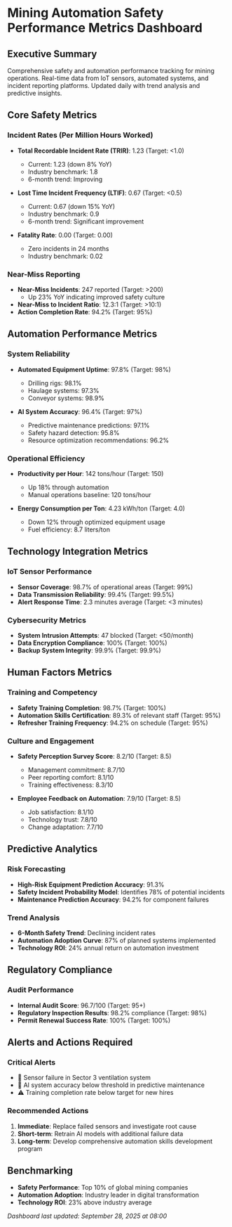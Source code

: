 # Mining Automation Safety Performance Metrics Dashboard

## Executive Summary
Comprehensive safety and automation performance tracking for mining operations. Real-time data from IoT sensors, automated systems, and incident reporting platforms. Updated daily with trend analysis and predictive insights.

## Core Safety Metrics

### Incident Rates (Per Million Hours Worked)
- **Total Recordable Incident Rate (TRIR)**: 1.23 (Target: <1.0)
  - Current: 1.23 (down 8% YoY)
  - Industry benchmark: 1.8
  - 6-month trend: Improving

- **Lost Time Incident Frequency (LTIF)**: 0.67 (Target: <0.5)
  - Current: 0.67 (down 15% YoY)
  - Industry benchmark: 0.9
  - 6-month trend: Significant improvement

- **Fatality Rate**: 0.00 (Target: 0.00)
  - Zero incidents in 24 months
  - Industry benchmark: 0.02

### Near-Miss Reporting
- **Near-Miss Incidents**: 247 reported (Target: >200)
  - Up 23% YoY indicating improved safety culture
- **Near-Miss to Incident Ratio**: 12.3:1 (Target: >10:1)
- **Action Completion Rate**: 94.2% (Target: 95%)

## Automation Performance Metrics

### System Reliability
- **Automated Equipment Uptime**: 97.8% (Target: 98%)
  - Drilling rigs: 98.1%
  - Haulage systems: 97.3%
  - Conveyor systems: 98.9%

- **AI System Accuracy**: 96.4% (Target: 97%)
  - Predictive maintenance predictions: 97.1%
  - Safety hazard detection: 95.8%
  - Resource optimization recommendations: 96.2%

### Operational Efficiency
- **Productivity per Hour**: 142 tons/hour (Target: 150)
  - Up 18% through automation
  - Manual operations baseline: 120 tons/hour

- **Energy Consumption per Ton**: 4.23 kWh/ton (Target: 4.0)
  - Down 12% through optimized equipment usage
  - Fuel efficiency: 8.7 liters/ton

## Technology Integration Metrics

### IoT Sensor Performance
- **Sensor Coverage**: 98.7% of operational areas (Target: 99%)
- **Data Transmission Reliability**: 99.4% (Target: 99.5%)
- **Alert Response Time**: 2.3 minutes average (Target: <3 minutes)

### Cybersecurity Metrics
- **System Intrusion Attempts**: 47 blocked (Target: <50/month)
- **Data Encryption Compliance**: 100% (Target: 100%)
- **Backup System Integrity**: 99.9% (Target: 99.9%)

## Human Factors Metrics

### Training and Competency
- **Safety Training Completion**: 98.7% (Target: 100%)
- **Automation Skills Certification**: 89.3% of relevant staff (Target: 95%)
- **Refresher Training Frequency**: 94.2% on schedule (Target: 95%)

### Culture and Engagement
- **Safety Perception Survey Score**: 8.2/10 (Target: 8.5)
  - Management commitment: 8.7/10
  - Peer reporting comfort: 8.1/10
  - Training effectiveness: 8.3/10

- **Employee Feedback on Automation**: 7.9/10 (Target: 8.5)
  - Job satisfaction: 8.1/10
  - Technology trust: 7.8/10
  - Change adaptation: 7.7/10

## Predictive Analytics

### Risk Forecasting
- **High-Risk Equipment Prediction Accuracy**: 91.3%
- **Safety Incident Probability Model**: Identifies 78% of potential incidents
- **Maintenance Prediction Accuracy**: 94.2% for component failures

### Trend Analysis
- **6-Month Safety Trend**: Declining incident rates
- **Automation Adoption Curve**: 87% of planned systems implemented
- **Technology ROI**: 24% annual return on automation investment

## Regulatory Compliance

### Audit Performance
- **Internal Audit Score**: 96.7/100 (Target: 95+)
- **Regulatory Inspection Results**: 98.2% compliance (Target: 98%)
- **Permit Renewal Success Rate**: 100% (Target: 100%)

## Alerts and Actions Required

### Critical Alerts
- 🚨 Sensor failure in Sector 3 ventilation system
- 🚨 AI system accuracy below threshold in predictive maintenance
- ⚠️ Training completion rate below target for new hires

### Recommended Actions
1. **Immediate**: Replace failed sensors and investigate root cause
2. **Short-term**: Retrain AI models with additional failure data
3. **Long-term**: Develop comprehensive automation skills development program

## Benchmarking
- **Safety Performance**: Top 10% of global mining companies
- **Automation Adoption**: Industry leader in digital transformation
- **Technology ROI**: 23% above industry average

*Dashboard last updated: September 28, 2025 at 08:00*